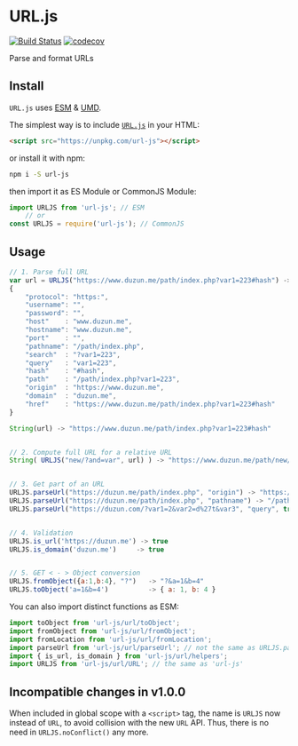 # URL.js

[![Build Status](https://travis-ci.com/duzun/URL.js.svg?branch=master)](https://travis-ci.com/duzun/URL.js)
[![codecov](https://codecov.io/gh/duzun/URL.js/branch/master/graph/badge.svg)](https://codecov.io/gh/duzun/URL.js)

Parse and format URLs

## Install

`URL.js` uses [ESM](https://nodejs.org/api/esm.html#esm_modules_ecmascript_modules) & [UMD](https://github.com/umdjs/umd).

The simplest way is to include [`URL.js`](https://unpkg.com/url-js) in your HTML:

```html
<script src="https://unpkg.com/url-js"></script>

```

or install it with npm:

```sh
npm i -S url-js
```

then import it as ES Module or CommonJS Module:

```javascript
import URLJS from 'url-js'; // ESM
    // or
const URLJS = require('url-js'); // CommonJS
```

## Usage

```javascript
// 1. Parse full URL
var url = URLJS("https://www.duzun.me/path/index.php?var1=223#hash") ->
{
    "protocol": "https:",
    "username": "",
    "password": "",
    "host"    : "www.duzun.me",
    "hostname": "www.duzun.me",
    "port"    : "",
    "pathname": "/path/index.php",
    "search"  : "?var1=223",
    "query"   : "var1=223",
    "hash"    : "#hash",
    "path"    : "/path/index.php?var1=223",
    "origin"  : "https://www.duzun.me",
    "domain"  : "duzun.me",
    "href"    : "https://www.duzun.me/path/index.php?var1=223#hash"
}

String(url) -> "https://www.duzun.me/path/index.php?var1=223#hash"


// 2. Compute full URL for a relative URL
String( URLJS("new/?and=var", url) ) -> "https://www.duzun.me/path/new/?and=var"


// 3. Get part of an URL
URLJS.parseUrl("https://duzun.me/path/index.php", "origin") -> "https://duzun.me"
URLJS.parseUrl("https://duzun.me/path/index.php", "pathname") -> "/path/index.php"
URLJS.parseUrl("https://duzun.com/?var1=2&var2=d%27t&var3", "query", true) -> { var1: "2", var2: "d't", var3: "" }


// 4. Validation
URLJS.is_url('https://duzun.me') -> true
URLJS.is_domain('duzun.me')     -> true


// 5. GET < - > Object conversion
URLJS.fromObject({a:1,b:4}, "?")   -> "?&a=1&b=4"
URLJS.toObject('a=1&b=4')          -> { a: 1, b: 4 }

```

You can also import distinct functions as ESM:

```javascript
import toObject from 'url-js/url/toObject';
import fromObject from 'url-js/url/fromObject';
import fromLocation from 'url-js/url/fromLocation';
import parseUrl from 'url-js/url/parseUrl'; // not the same as URLJS.parseUrl(), unless invoked as parseUrl.call(URLJS, href)
import { is_url, is_domain } from 'url-js/url/helpers';
import URLJS from 'url-js/url/URL'; // the same as 'url-js'
```

## Incompatible changes in v1.0.0

When included in global scope with a `<script>` tag,
the name is `URLJS` now instead of `URL`, to avoid collision with the new `URL` API. Thus, there is no need in `URLJS.noConflict()` any more.
